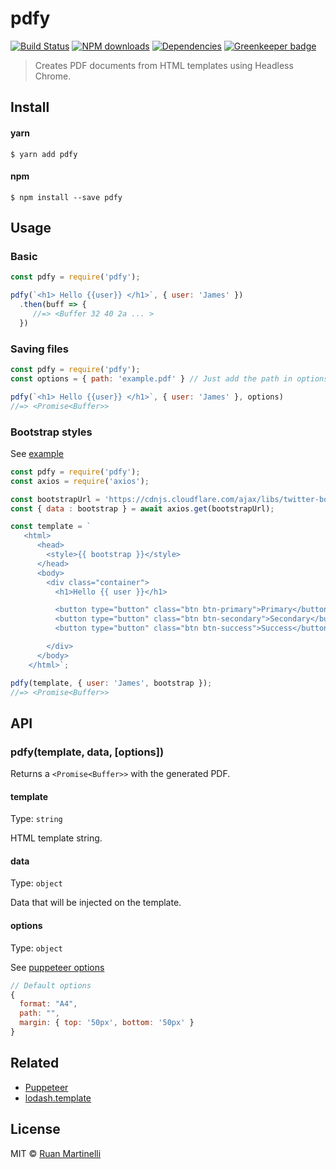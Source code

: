 # pdfy 

[![Build Status](https://travis-ci.org/ruanmartinelli/pdfy.svg?branch=master)](https://travis-ci.org/ruanmartinelli/pdfy)
[![NPM downloads](https://img.shields.io/npm/dm/pdfy.svg?style=flat)](https://npmjs.com/package/pdfy)
[![Dependencies](https://david-dm.org/ruanmartinelli/pdfy.svg)](https://david-dm.org/ruanmartinelli/pdfy) [![Greenkeeper badge](https://badges.greenkeeper.io/ruanmartinelli/pdfy.svg)](https://greenkeeper.io/)

> Creates PDF documents from HTML templates using Headless Chrome.

## Install

#### yarn
```
$ yarn add pdfy
```

#### npm
```
$ npm install --save pdfy
```

## Usage

### Basic

```js
const pdfy = require('pdfy');

pdfy(`<h1> Hello {{user}} </h1>`, { user: 'James' })
  .then(buff => {
     //=> <Buffer 32 40 2a ... >
  })
```

### Saving files

```js
const pdfy = require('pdfy');
const options = { path: 'example.pdf' } // Just add the path in options

pdfy(`<h1> Hello {{user}} </h1>`, { user: 'James' }, options)
//=> <Promise<Buffer>>
```

### Bootstrap styles

See [example](https://github.com/ruanmartinelli/pdfy/blob/master/examples/bootstrap.pdf)

```js
const pdfy = require('pdfy');
const axios = require('axios');

const bootstrapUrl = 'https://cdnjs.cloudflare.com/ajax/libs/twitter-bootstrap/4.0.0-beta/css/bootstrap.min.css';
const { data : bootstrap } = await axios.get(bootstrapUrl);

const template = `
   <html>
      <head>
        <style>{{ bootstrap }}</style>
      </head>
      <body>
        <div class="container">
          <h1>Hello {{ user }}</h1>

          <button type="button" class="btn btn-primary">Primary</button>
          <button type="button" class="btn btn-secondary">Secondary</button>
          <button type="button" class="btn btn-success">Success</button>

        </div>
      </body>
    </html>`;

pdfy(template, { user: 'James', bootstrap });
//=> <Promise<Buffer>>
```

## API

### pdfy(template, data, [options])

Returns a `<Promise<Buffer>>` with the generated PDF.

#### template

Type: `string`

HTML template string.

#### data

Type: `object`

Data that will be injected on the template.

#### options

Type: `object`

See [puppeteer options](https://github.com/GoogleChrome/puppeteer/blob/master/docs/api.md#pagepdfoptions)

```js
// Default options
{
  format: "A4",
  path: "",
  margin: { top: '50px', bottom: '50px' }
}
```

## Related

- [Puppeteer](https://github.com/GoogleChrome/puppeteer)
- [lodash.template](https://lodash.com/docs/4.17.4#template)

## License

MIT © [Ruan Martinelli](https://github.com/ruanmartinelli)
